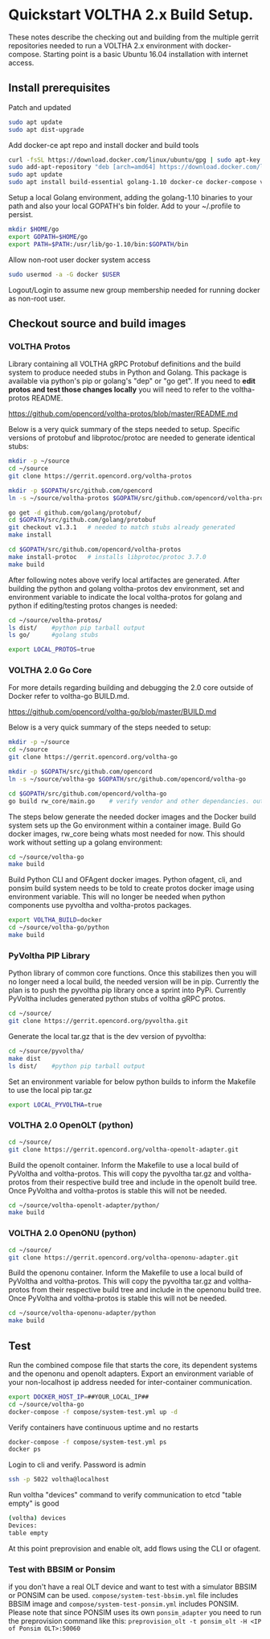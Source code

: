 # Quickstart VOLTHA 2.x Build Setup.

These notes describe the checking out and building from the multiple gerrit repositories needed to run a VOLTHA 2.x environment with docker-compose.  Starting point is a basic Ubuntu 16.04 installation with internet access.





## Install prerequisites

Patch and updated
```sh
sudo apt update
sudo apt dist-upgrade
```

Add docker-ce apt repo and install docker and build tools
```sh
curl -fsSL https://download.docker.com/linux/ubuntu/gpg | sudo apt-key add -
sudo add-apt-repository "deb [arch=amd64] https://download.docker.com/linux/ubuntu $(lsb_release -cs) stable"
sudo apt update
sudo apt install build-essential golang-1.10 docker-ce docker-compose virtualenv git python-setuptools python-dev libpcap-dev libffi-dev libssl-dev tox
```

Setup a local Golang environment, adding the golang-1.10 binaries to your path and also your local GOPATH's bin folder.
Add to your ~/.profile to persist.

```sh
mkdir $HOME/go
export GOPATH=$HOME/go
export PATH=$PATH:/usr/lib/go-1.10/bin:$GOPATH/bin
```

Allow non-root user docker system access
```sh
sudo usermod -a -G docker $USER
```
Logout/Login to assume new group membership needed for running docker as non-root user.





## Checkout source and build images



### VOLTHA Protos

Library containing all VOLTHA gRPC Protobuf definitions and the build system to produce needed stubs in Python and Golang.  This package is available via python's pip or golang's "dep" or "go get".   If you need to **edit protos and test those changes locally** you will need to refer to the voltha-protos README.

https://github.com/opencord/voltha-protos/blob/master/README.md


Below is a very quick summary of the steps needed to setup.  Specific versions of protobuf and libprotoc/protoc are needed to generate identical stubs:
```sh
mkdir -p ~/source
cd ~/source
git clone https://gerrit.opencord.org/voltha-protos

mkdir -p $GOPATH/src/github.com/opencord
ln -s ~/source/voltha-protos $GOPATH/src/github.com/opencord/voltha-protos

go get -d github.com/golang/protobuf/
cd $GOPATH/src/github.com/golang/protobuf
git checkout v1.3.1   # needed to match stubs already generated
make install

cd $GOPATH/src/github.com/opencord/voltha-protos
make install-protoc   # installs libprotoc/protoc 3.7.0
make build
```

After following notes above verify local artifactes are generated.  After building the python and golang voltha-protos dev environment, set and environment variable to indicate the local voltha-protos for golang and python if editing/testing protos changes is needed:
```sh
cd ~/source/voltha-protos/
ls dist/    #python pip tarball output
ls go/      #golang stubs

export LOCAL_PROTOS=true
```



### VOLTHA 2.0 Go Core

For more details regarding building and debugging the 2.0 core outside of Docker refer to voltha-go BUILD.md.

https://github.com/opencord/voltha-go/blob/master/BUILD.md


Below is a very quick summary of the steps needed to setup:
```sh
mkdir -p ~/source
cd ~/source
git clone https://gerrit.opencord.org/voltha-go

mkdir -p $GOPATH/src/github.com/opencord
ln -s ~/source/voltha-go $GOPATH/src/github.com/opencord/voltha-go

cd $GOPATH/src/github.com/opencord/voltha-go
go build rw_core/main.go    # verify vendor and other dependancies. output binary not actually used in container builds
```

The steps below generate the needed docker images and the Docker build system sets up the Go environment within a container image.  Build Go docker images, rw_core being whats most needed for now.
This should work without setting up a golang environment:

```sh
cd ~/source/voltha-go
make build
```

Build Python CLI and OFAgent docker images.  Python ofagent, cli, and ponsim build system needs to be told to create protos docker image using environment variable.  This will no longer be needed when python components use pyvoltha and voltha-protos packages.
```sh
export VOLTHA_BUILD=docker
cd ~/source/voltha-go/python
make build
```



### PyVoltha PIP Library

Python library of common core functions.  Once this stabilizes then you will no longer need a local build, the needed version will be in pip.  Currently the plan is to push the pyvoltha pip library once a sprint into PyPi.   Currently PyVoltha includes generated python stubs of voltha gRPC protos.
```sh
cd ~/source/
git clone https://gerrit.opencord.org/pyvoltha.git
```

Generate the local tar.gz that is the dev version of pyvoltha:
```sh
cd ~/source/pyvoltha/
make dist
ls dist/    #python pip tarball output
```

Set an environment variable for below python builds to inform the Makefile to use the local pip tar.gz
```sh
export LOCAL_PYVOLTHA=true
```



### VOLTHA 2.0 OpenOLT (python)

```sh
cd ~/source/
git clone https://gerrit.opencord.org/voltha-openolt-adapter.git
```

Build the openolt container.  Inform the Makefile to use a local build of PyVoltha and voltha-protos.  This will copy the pyvoltha tar.gz and voltha-protos from their respective build tree and include in the openolt build tree.  Once PyVoltha and voltha-protos is stable this will not be needed.
```sh
cd ~/source/voltha-openolt-adapter/python/
make build
```



### VOLTHA 2.0 OpenONU (python)

```sh
cd ~/source/
git clone https://gerrit.opencord.org/voltha-openonu-adapter.git
```

Build the openonu container.  Inform the Makefile to use a local build of PyVoltha and voltha-protos.  This will copy the pyvoltha tar.gz and voltha-protos from their respective build tree and include in the openonu build tree.  Once PyVoltha and voltha-protos is stable this will not be needed.
```sh
cd ~/source/voltha-openonu-adapter/python
make build
```





## Test

Run the combined compose file that starts the core, its dependent systems and the openonu and openolt adapters.  Export an environment variable of your non-localhost ip address needed for inter-container communication.
```sh
export DOCKER_HOST_IP=##YOUR_LOCAL_IP##
cd ~/source/voltha-go
docker-compose -f compose/system-test.yml up -d
```

Verify containers have continuous uptime and no restarts
```sh
docker-compose -f compose/system-test.yml ps
docker ps
```

Login to cli and verify.  Password is admin
```sh
ssh -p 5022 voltha@localhost
```

Run voltha "devices" command to verify communication to etcd
"table empty" is good
```sh
(voltha) devices
Devices:
table empty
```

At this point preprovision and enable olt, add flows using the CLI or ofagent.

### Test with BBSIM or Ponsim
if you don't have a real OLT device and want to test with a simulator BBSIM or PONSIM can be used.
```compose/system-test-bbsim.yml``` file includes BBSIM image and ```compose/system-test-ponsim.yml``` includes PONSIM. Please note that since PONSIM uses its own ```ponsim_adapter``` you need to run the preprovision command like this:
```preprovision_olt -t ponsim_olt -H <IP of Ponsim OLT>:50060```
